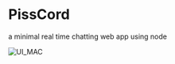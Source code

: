 # PissCord
a minimal real time chatting web app using node

![UI_MAC](https://raw.githubusercontent.com/virtualracer/imageDrive/master/pisscord.png)
